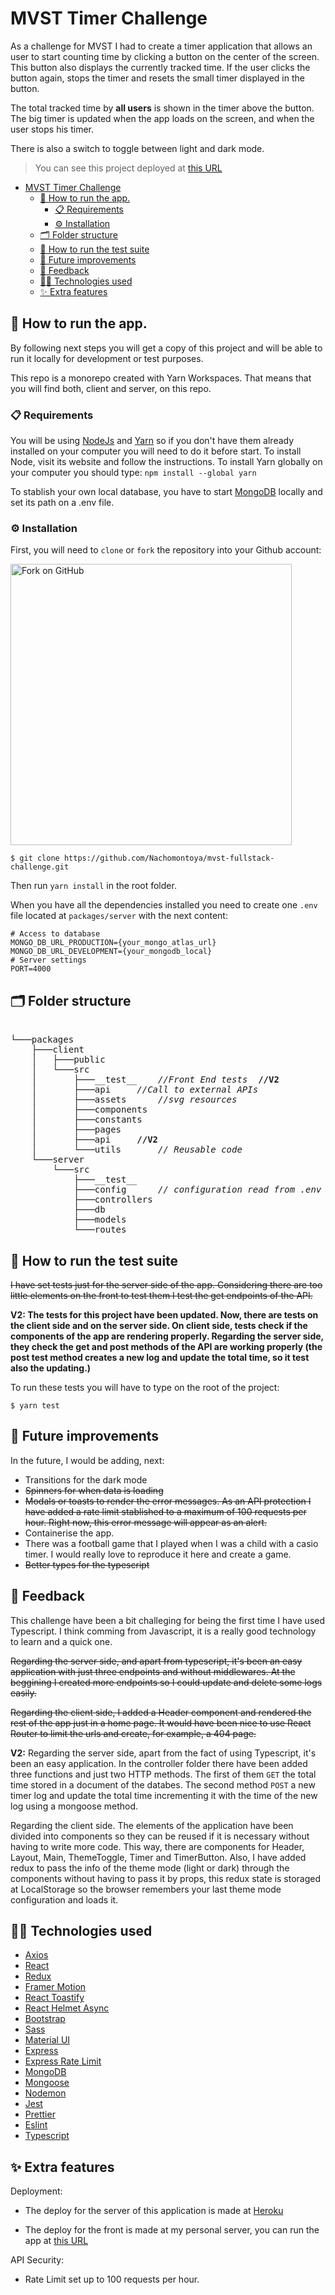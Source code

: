 # MVST Timer Challenge

As a challenge for MVST I had to create a timer application that allows an user to start counting time by clicking a button on the center of the screen. This button also displays the currently tracked time. If the user clicks the button again, stops the timer and resets the small timer displayed in the button.

The total tracked time by **all users** is shown in the timer above the button. The big timer is updated when the app loads on the screen, and when the user stops his timer.

There is also a switch to toggle between light and dark mode.

> You can see this project deployed at [this URL](https://mvst-challenge.nachomontoya.es/)

- [MVST Timer Challenge](#mvst-timer-challenge)
  - [🚀 How to run the app.](#-how-to-run-the-app)
    - [📋 Requirements](#-requirements)
    - [⚙️ Installation](#️-installation)
  - [🗂 Folder structure](#-folder-structure)
  - [💊 How to run the test suite](#-how-to-run-the-test-suite)
  - [🔮 Future improvements](#-future-improvements)
  - [💬 Feedback](#-feedback)
  - [🕵️‍♂️ Technologies used](#️️-technologies-used)
  - [✨ Extra features](#-extra-features)

## 🚀 How to run the app.

By following next steps you will get a copy of this project and will be able to run it locally for development or test purposes.

This repo is a monorepo created with Yarn Workspaces. That means that you will find both, client and server, on this repo.

### 📋 Requirements

You will be using [NodeJs](https://nodejs.org/) and [Yarn](https://yarnpkg.com/) so if you don't have them already installed on your computer you will need to do it before start. To install Node, visit its website and follow the instructions. To install Yarn globally on your computer you should type: `npm install --global yarn`

To stablish your own local database, you have to start [MongoDB](https://www.mongodb.com/) locally and set its path on a .env file.

### ⚙️ Installation

First, you will need to `clone` or `fork` the repository into your Github account:

<img src="https://docs.github.com/assets/images/help/repository/fork_button.jpg" alt="Fork on GitHub" width='450'>

`$ git clone https://github.com/Nachomontoya/mvst-fullstack-challenge.git`

Then run `yarn install` in the root folder.

When you have all the dependencies installed you need to create one `.env` file located at `packages/server` with the next content:

```
# Access to database
MONGO_DB_URL_PRODUCTION={your_mongo_atlas_url}
MONGO_DB_URL_DEVELOPMENT={your_mongodb_local}
# Server settings
PORT=4000
```

## 🗂 Folder structure

<pre>  
└───packages
    ├───client
    │   ├───public
    │   └───src
    │       ├───__test__	<i>//Front End tests </i> <b>//V2 </b>
    │       ├───api		<i>//Call to external APIs </i>
    │       ├───assets		<i>//svg resources </i>
    │       ├───components
    │       ├───constants
    │       ├───pages
    │       ├───api		<b>//V2 </b>
    │       └───utils		<i>// Reusable code </i>
    └───server
        └───src
            ├───__test__  
            ├───config		<i>// configuration read from .env </i>
            ├───controllers
            ├───db
            ├───models
            └───routes
</pre>

## 💊 How to run the test suite

~~I have set tests just for the server side of the app. Considering there are too little elements on the front to test them I test the get endpoints of the API.~~

<b>V2:
The tests for this project have been updated. Now, there are tests on the client side and on the server side. On client side, tests check if the components of the app are rendering properly. Regarding the server side, they check the get and post methods of the API are working properly (the post test method creates a new log and update the total time, so it test also the updating.)
</b>

To run these tests you will have to type on the root of the project:

```
$ yarn test
```

## 🔮 Future improvements

In the future, I would be adding, next:

- Transitions for the dark mode
- ~~Spinners for when data is loading~~
- ~~Modals or toasts to render the error messages. As an API protection I have added a rate limit stablished to a maximum of 100 requests per hour. Right now, this error message will appear as an alert.~~
- Containerise the app.
- There was a football game that I played when I was a child with a casio timer. I would really love to reproduce it here and create a game.
- ~~Better types for the typescript~~

## 💬 Feedback

This challenge have been a bit challeging for being the first time I have used Typescript. I think comming from Javascript, it is a really good technology to learn and a quick one.

~~Regarding the server side, and apart from typescript, it's been an easy application with just three endpoints and without middlewares. At the beggining I created more endpoints so I could update and delete some logs easily.~~

~~Regarding the client side, I added a Header component and rendered the rest of the app just in a home page. It would have been nice to use React Router to limit the urls and create, for example, a 404 page.~~

<b>V2:</b>
Regarding the server side, apart from the fact of using Typescript, it's been an easy application. In the controller folder there have been added three functions and just two HTTP methods. The first of them `GET` the total time stored in a document of the databes. The second method `POST` a new timer log and update the total time incrementing it with the time of the new log using a mongoose method.

Regarding the client side. The elements of the application have been divided into components so they can be reused if it is necessary without having to write more code. This way, there are components for Header, Layout, Main, ThemeToggle, Timer and TimerButton. Also, I have added redux to pass the info of the theme mode (light or dark) through the components without having to pass it by props, this redux state is storaged at LocalStorage so the browser remembers your last theme mode configuration and loads it.

## 🕵️‍♂️ Technologies used

- [Axios](https://github.com/axios/axios)
- [React](https://es.reactjs.org/)
- [Redux](https://redux.js.org/)
- [Framer Motion](https://www.framer.com/motion/)
- [React Toastify](https://www.npmjs.com/package/react-toastify)
- [React Helmet Async](https://www.npmjs.com/package/react-helmet-async)
- [Bootstrap](https://getbootstrap.com/)
- [Sass](https://sass-lang.com/)
- [Material UI](https://mui.com/)
- [Express](https://expressjs.com/)
- [Express Rate Limit](https://www.npmjs.com/package/express-rate-limit)
- [MongoDB](https://www.mongodb.com/)
- [Mongoose](https://mongoosejs.com/)
- [Nodemon](https://nodemon.io/)
- [Jest](https://jestjs.io/es-ES/)
- [Prettier](https://prettier.io/)
- [Eslint](https://eslint.org/)
- [Typescript](https://www.typescriptlang.org/)

## ✨ Extra features

Deployment:

- The deploy for the server of this application is made at [Heroku](https://www.heroku.com/)

- The deploy for the front is made at my personal server, you can run the app at [this URL](https://mvst-challenge.nachomontoya.es/)

API Security:

- Rate Limit set up to 100 requests per hour.

